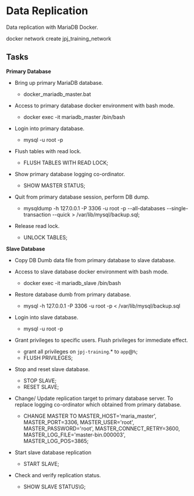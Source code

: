 # Data Replication
Data replication with MariaDB Docker.

docker network create jpj_training_network

## Tasks
**Primary Database**
- Bring up primary MariaDB database.
    - docker_mariadb_master.bat

- Access to primary database docker environment with bash mode.
    - docker exec -it mariadb_master /bin/bash

- Login into primary database.
    - mysql -u root -p

- Flush tables with read lock.
    - FLUSH TABLES WITH READ LOCK;

- Show primary database logging co-ordinator.
    - SHOW MASTER STATUS;

- Quit from primary database session, perform DB dump.
    - mysqldump -h 127.0.0.1 -P 3306 -u root -p --all-databases --single-transaction --quick > /var/lib/mysql/backup.sql;

- Release read lock.
    - UNLOCK TABLES;


**Slave Database**
- Copy DB Dumb data file from primary database to slave database.

- Access to slave database docker environment with bash mode.
    - docker exec -it mariadb_slave /bin/bash

- Restore database dumb from primary database.
    - mysql -h 127.0.0.1 -P 3306 -u root -p < /var/lib/mysql/backup.sql

- Login into slave database.
    - mysql -u root -p

- Grant privileges to specific users. Flush privileges for immediate effect.
    - grant all privileges on `jpj-training`.* to `app`@`%`;
    - FLUSH PRIVILEGES;

- Stop and reset slave database.
    - STOP SLAVE;
	- RESET SLAVE;

- Change/ Update replication target to primary database server. To replace logging co-ordinator which obtained from primary database.
    - CHANGE MASTER TO MASTER_HOST='maria_master', MASTER_PORT=3306, MASTER_USER='root', MASTER_PASSWORD='root', MASTER_CONNECT_RETRY=3600, MASTER_LOG_FILE='master-bin.000003', MASTER_LOG_POS=3865;

- Start slave database replication
    - START SLAVE;

- Check and verify replication status.
    - SHOW SLAVE STATUS\G;
